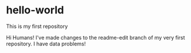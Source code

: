 # hello-world
This is my first repository


Hi Humans!
I've made changes to the readme-edit branch of my very first repository.
I have data problems!
